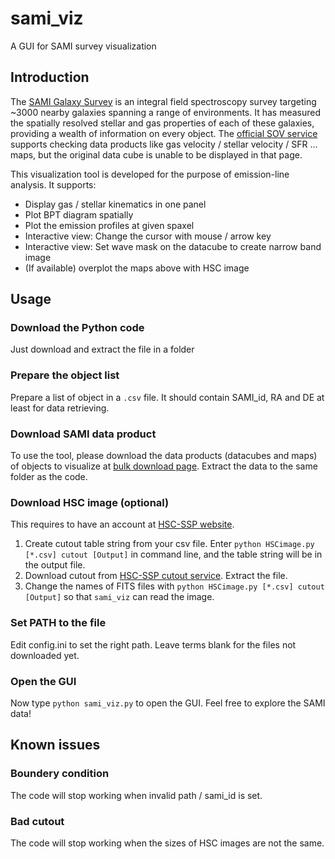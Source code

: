# sami_viz
A GUI for SAMI survey visualization

## Introduction
The [SAMI Galaxy Survey](https://docs.datacentral.org.au/sami/) is an integral field spectroscopy survey targeting ~3000 nearby galaxies spanning a range of environments. It has measured the spatially resolved stellar and gas properties of each of these galaxies, providing a wealth of information on every object. The [official SOV service](https://datacentral.org.au/services/sov/) supports checking data products like gas velocity / stellar velocity / SFR ... maps, but the original data cube is unable to be displayed in that page.

This visualization tool is developed for the purpose of emission-line analysis. It supports:
 - Display gas / stellar kinematics in one panel
 - Plot BPT diagram spatially
 - Plot the emission profiles at given spaxel
 - Interactive view: Change the cursor with mouse / arrow key
 - Interactive view: Set wave mask on the datacube to create narrow band image
 - (If available) overplot the maps above with HSC image

## Usage
### Download the Python code
Just download and extract the file in a folder

### Prepare the object list
Prepare a list of object in a `.csv` file. It should contain SAMI_id, RA and DE at least for data retrieving.

### Download SAMI data product 
To use the tool, please download the data products (datacubes and maps) of objects to visualize at [bulk download page](https://datacentral.org.au/services/download/). Extract the data to the same folder as the code.

### Download HSC image (optional)
This requires to have an account at [HSC-SSP website](https://hsc-release.mtk.nao.ac.jp/doc/).  
1. Create cutout table string from your csv file. Enter `python HSCimage.py [*.csv] cutout [Output]` in command line, and the table string will be in the output file.
2. Download cutout from [HSC-SSP cutout service](https://hsc-release.mtk.nao.ac.jp/das_cutout/pdr2/). Extract the file.
3. Change the names of FITS files with `python HSCimage.py [*.csv] cutout [Output]` so that `sami_viz` can read the image. 

### Set PATH to the file
Edit config.ini to set the right path. Leave terms blank for the files not downloaded yet.

### Open the GUI
Now type `python sami_viz.py` to open the GUI. Feel free to explore the SAMI data!

## Known issues
### Boundery condition
The code will stop working when invalid path / sami_id is set.
### Bad cutout
The code will stop working when the sizes of HSC images are not the same.
